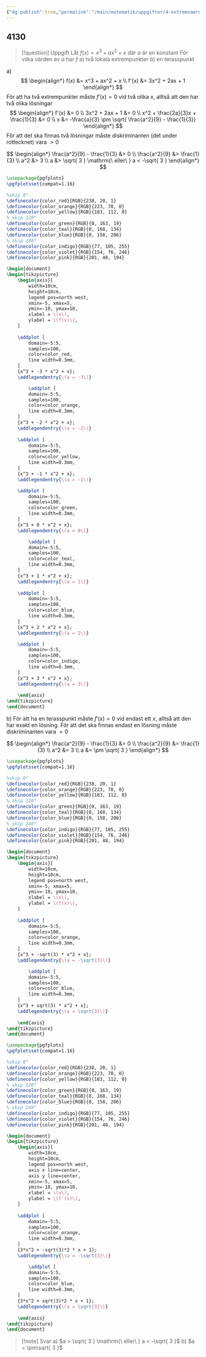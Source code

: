 ```yaml
---
{"dg-publish":true,"permalink":"/main/matematik/uppgifter/4-extremvaerden-grafen-och-derivatan/","tags":["matematik"]}
---
```


## 4130

> [!question] Uppgift
> Låt $f(x)=x^3+ax^2+x$ där $a$ är en konstant
> För vilka värden av $a$ har $f$
> a) två lokala extrempunkter
> b) en terasspunkt

a)
$$
\begin{align*}
f(x) &= x^3 + ax^2 + x \\
f'(x) &= 3x^2 + 2ax + 1
\end{align*}
$$
För att ha två extrempunkter måste $f'(x) = 0$ vid två olika $x$, alltså att den har två olika lösningar
$$
\begin{align*}
f'(x) &= 0 \\
3x^2 + 2ax + 1 &= 0 \\
x^2 + \frac{2a}{3}x + \frac{1}{3} &= 0 \\
x &= -\frac{a}{3} \pm \sqrt{ \frac{a^2}{9} - \frac{1}{3}}
\end{align*}
$$
För att det ska finnas två lösningar måste diskriminanten (det under rottecknet) vara $>0$

$$
\begin{align*}
\frac{a^2}{9} - \frac{1}{3} &> 0 \\
\frac{a^2}{9} &> \frac{1}{3} \\
a^2 &> 3 \\
a &> \sqrt{ 3 } \mathrm{\ eller\ } a < -\sqrt{ 3 }
\end{align*}
$$
```tikz
\usepackage{pgfplots}
\pgfplotsset{compat=1.16}

%skip 0°
\definecolor{color_red}{RGB}{238, 20, 1}
\definecolor{color_orange}{RGB}{223, 70, 0}
\definecolor{color_yellow}{RGB}{183, 112, 0}
% skip 120°
\definecolor{color_green}{RGB}{0, 163, 19}
\definecolor{color_teal}{RGB}{0, 168, 134}
\definecolor{color_blue}{RGB}{0, 158, 206}
% skip 240°
\definecolor{color_indigo}{RGB}{77, 105, 255}
\definecolor{color_violet}{RGB}{154, 76, 246}
\definecolor{color_pink}{RGB}{201, 48, 194}

\begin{document}
\begin{tikzpicture}
	\begin{axis}[
		width=10cm,
		height=10cm,
	    legend pos=north west,
	    xmin=-5, xmax=5,
	    ymin=-10, ymax=10,
		xlabel = \(x\),
		ylabel = \(f(x)\),
	]
	
	\addplot [
	    domain=-5:5, 
	    samples=100, 
	    color=color_red,
	    line width=0.3mm,
	]
	{x^3 + -3 * x^2 + x};
	\addlegendentry{\(a = -3\)}

		\addplot [
	    domain=-5:5, 
	    samples=100, 
	    color=color_orange,
	    line width=0.3mm,
	]
	{x^3 + -2 * x^2 + x};
	\addlegendentry{\(a = -2\)}
	
	\addplot [
	    domain=-5:5, 
	    samples=100, 
	    color=color_yellow,
	    line width=0.3mm,
	]
	{x^3 + -1 * x^2 + x};
	\addlegendentry{\(a = -1\)}

	\addplot [
	    domain=-5:5, 
	    samples=100, 
	    color=color_green,
	    line width=0.3mm,
	]
	{x^3 + 0 * x^2 + x};
	\addlegendentry{\(a = 0\)}

		\addplot [
	    domain=-5:5, 
	    samples=100, 
	    color=color_teal,
	    line width=0.3mm,
	]
	{x^3 + 1 * x^2 + x};
	\addlegendentry{\(a = 1\)}
	
	\addplot [
	    domain=-5:5, 
	    samples=100, 
	    color=color_blue,
	    line width=0.3mm,
	]
	{x^3 + 2 * x^2 + x};
	\addlegendentry{\(a = 2\)}

	\addplot [
	    domain=-5:5, 
	    samples=100, 
	    color=color_indigo,
	    line width=0.3mm,
	]
	{x^3 + 3 * x^2 + x};
	\addlegendentry{\(a = 3\)}
	
	\end{axis}
\end{tikzpicture}
\end{document}
```


b)
För att ha en terasspunkt måste $f'(x) = 0$ vid endast ett $x$, alltså att den har exakt en lösning. För att det ska finnas endast en lösning måste diskriminanten vara $= 0$

$$
\begin{align*}
\frac{a^2}{9} - \frac{1}{3} &= 0 \\
\frac{a^2}{9} &= \frac{1}{3} \\
a^2 &= 3 \\
a &= \pm \sqrt{ 3 }
\end{align*}
$$
```tikz
\usepackage{pgfplots}
\pgfplotsset{compat=1.16}

%skip 0°
\definecolor{color_red}{RGB}{238, 20, 1}
\definecolor{color_orange}{RGB}{223, 70, 0}
\definecolor{color_yellow}{RGB}{183, 112, 0}
% skip 120°
\definecolor{color_green}{RGB}{0, 163, 19}
\definecolor{color_teal}{RGB}{0, 168, 134}
\definecolor{color_blue}{RGB}{0, 158, 206}
% skip 240°
\definecolor{color_indigo}{RGB}{77, 105, 255}
\definecolor{color_violet}{RGB}{154, 76, 246}
\definecolor{color_pink}{RGB}{201, 48, 194}

\begin{document}
\begin{tikzpicture}
	\begin{axis}[
		width=10cm,
		height=10cm,
	    legend pos=north west,
	    xmin=-5, xmax=5,
	    ymin=-10, ymax=10,
		xlabel = \(x\),
		ylabel = \(f(x)\),
	]
	
	\addplot [
	    domain=-5:5, 
	    samples=100, 
	    color=color_orange,
	    line width=0.3mm,
	]
	{x^3 + -sqrt(3) * x^2 + x};
	\addlegendentry{\(a = -\sqrt{3}\)}

		\addplot [
	    domain=-5:5, 
	    samples=100, 
	    color=color_blue,
	    line width=0.3mm,
	]
	{x^3 + sqrt(3) * x^2 + x};
	\addlegendentry{\(a = \sqrt{3}\)}
	
	\end{axis}
\end{tikzpicture}
\end{document}
```
```tikz
\usepackage{pgfplots}
\pgfplotsset{compat=1.16}

%skip 0°
\definecolor{color_red}{RGB}{238, 20, 1}
\definecolor{color_orange}{RGB}{223, 70, 0}
\definecolor{color_yellow}{RGB}{183, 112, 0}
% skip 120°
\definecolor{color_green}{RGB}{0, 163, 19}
\definecolor{color_teal}{RGB}{0, 168, 134}
\definecolor{color_blue}{RGB}{0, 158, 206}
% skip 240°
\definecolor{color_indigo}{RGB}{77, 105, 255}
\definecolor{color_violet}{RGB}{154, 76, 246}
\definecolor{color_pink}{RGB}{201, 48, 194}

\begin{document}
\begin{tikzpicture}
	\begin{axis}[
		width=10cm,
		height=10cm,
	    legend pos=north west,
	    axis x line=center,
	    axis y line=center,
	    xmin=-5, xmax=5,
	    ymin=-10, ymax=10,
		xlabel = \(x\),
		ylabel = \(f'(x)\),
	]
	
	\addplot [
	    domain=-5:5, 
	    samples=100, 
	    color=color_orange,
	    line width=0.3mm,
	]
	{3*x^2 + -sqrt(3)*2 * x + 1};
	\addlegendentry{\(a = -\sqrt{3}\)}

		\addplot [
	    domain=-5:5, 
	    samples=100, 
	    color=color_blue,
	    line width=0.3mm,
	]
	{3*x^2 + sqrt(3)*2 * x + 1};
	\addlegendentry{\(a = \sqrt{3}\)}
	
	\end{axis}
\end{tikzpicture}
\end{document}
```

> [!note] Svar
> a) $a > \sqrt{ 3 } \mathrm{\ eller\ } a < -\sqrt{ 3 }$
> b) $a = \pm\sqrt{ 3 }$